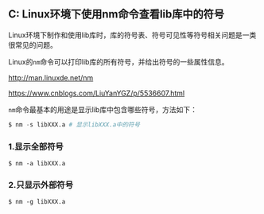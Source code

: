 ## C: Linux环境下使用nm命令查看lib库中的符号

Linux环境下制作和使用lib库时，库的符号表、符号可见性等符号相关问题是一类很常见的问题。

Linux的`nm`命令可以打印lib库的所有符号，并给出符号的一些属性信息。

http://man.linuxde.net/nm

https://www.cnblogs.com/LiuYanYGZ/p/5536607.html

`nm`命令最基本的用途是显示lib库中包含哪些符号，方法如下：

```python
$ nm -s libXXX.a # 显示libXXX.a中的符号
```

### 1.显示全部符号

```shell
$ nm -a libXXX.a
```

### 2.只显示外部符号

```shell
$ nm -g libXXX.a
```


